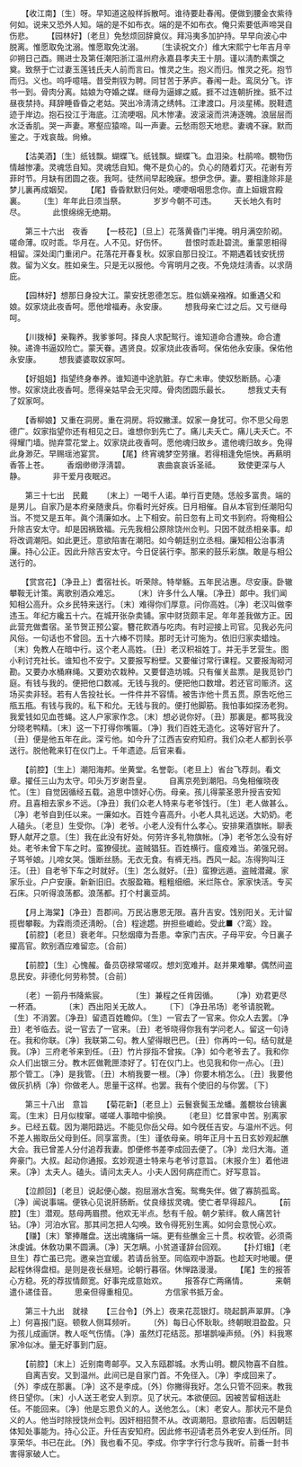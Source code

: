 <!-- { "loadSidebar": true } -->
　　【收江南】〔生〕呀。早知道这般样拆散呵。谁待要赴春闱。便做到腰金衣紫待何如。说来又恐外人知。端的是不如布衣。端的是不如布衣。俺只索要低声啼哭自伤悲。
　　【园林好】〔老旦〕免愁烦回辞奠仪。拜冯夷多加护持。早早向波心中脱离。惟愿取免沈溺。惟愿取免沈溺。
　　〔生读祝文介〕维大宋熙宁七年吉月辛卯朔日己酉。赐进士及第任潮阳浙江温州府永嘉县孝夫王十朋。谨以淸酌素馔之奠。致祭于亡过妻玉莲钱氏夫人前而言曰。惟灵之生。抱义而归。惟灵之死。抱节而归。义也。呜呼噫嘻。昔受荆钗为聘。同甘苦于茅庐。春闱一赴。鸾凤分飞。诈书一到。骨肉分离。姑娘为夺婚之媒。继母为逼嫁之威。捱不过连朝折挫。抵不过昼夜禁持。拜辞睡昏昏之老姑。哭出冷淸淸之绣帏。江津渡口。月淡星稀。脱鞋遗迹于岸边。抱石投江于海底。江流哽咽。风木惨凄。波滚滚而洪涛逐魄。浪层层而水泛香肌。哭一声妻。寒壑应猿啼。叫一声妻。云愁雨怨天地悲。妻魂不寐。默而鉴之。于戏哀哉。尙飨。

　　【沽美酒】〔生〕纸钱飘。蝴蝶飞。纸钱飘。蝴蝶飞。血泪染。杜鹃啼。覩物伤情越惨凄。灵魂恁自知。灵魂恁自知。俺不是负心的。负心的随着灯灭。花谢有芳菲时节。月缺有团圆之夜。我呵。徒然间早起晚寐。想伊念伊。妻。要相逢除非是梦儿裏再成姻契。
　　【尾】昏昏默默归何处。哽哽咽咽思念你。直上姮娥宫殿裏。
　　〔生〕年年此日须当祭。　　　　岁岁今朝不可违。
　　天长地久有时尽。　　　　此恨绵绵无绝期。

　　第三十六出　夜香
　　【一枝花】〔旦上〕花落黄昏门半掩。明月满空阶砌。嗟命薄。叹时乖。华月在。人不见。好伤怀。
　　昔恨时乖赴碧流。重蒙恩相得相留。深处闺门重闭户。花落花开春复秋。奴家自那日投江。不期遇着钱安抚捞救。留为义女。胜如亲生。只是无以报他。今宵明月之夜。不免烧炷淸香。以求荫庇。

　　【园林好】想那日身投大江。蒙安抚恩德怎忘。胜似嫡亲襁褓。如重遇父和娘。奴家烧此夜香呵。愿他增福寿。永安康。
　　想我母亲亡过之后。又亏继母呵。

　　【川拨棹】亲鞠养。我爹爹呵。择良人求配鸳行。谁知道命合遭殃。命合遭殃。递谗书逼奴险亡。蒙天眷。遇贤良。奴家烧此夜香呵。保佑他永安康。保佑他永安康。
　　想我婆婆取奴家呵。

　　【好姐姐】指望终身奉养。谁知道中途肮脏。存亡未审。使奴愁断肠。心凄惨。奴家烧此夜香呵。愿得亲姑早会无灾障。骨肉团圆乐最长。
　　想我丈夫有了奴家呵。

　　【香柳娘】又重在洞房。重在洞房。将奴撇漾。奴家一身犹可。你不思父母恩德广。奴家指望你还有相见之日。谁想你到先亡了。痛儿夫夭亡。痛儿夫夭亡。不得耀门墙。抛弃萱花堂上。奴家烧此夜香呵。愿他魂归故乡。遣他魂归故乡。免得此身渺茫。早赐瑶池宴赏。
　　【尾】终宵魂梦空劳攘。若得相逢免悒怏。再爇明香答上苍。
　　香烟缈缈浮淸碧。　　　　衷曲哀哀诉圣祗。
　　致使更深与人静。　　　　非干爱月夜眠迟。

　　第三十七出　民戴
　　〔末上〕一喝千人诺。单行百吏随。恁般多富贵。端的是男儿。自家乃是本府亲随隶兵。你看时光好疾。日月相催。自从本官到任潮阳勾当。不觉又是五年。眞个淸廉如水。上下相安。前日忽有上司文书到府。将俺相公升除吉安太守。却是因祸致福。元先我相公原除饶州佥判。只因不就丞相亲事。却将改调潮阳。如此更迁。意欲陷害在潮阳。如今朝廷别立丞相。廉知相公治事淸廉。持心公正。因此升除吉安太守。今日促装行李。那来的鼓乐彩旗。敢是与相公送行的。

　　【赏宫花】〔净丑上〕耆宿社长。听荣除。特举觞。五年民沾惠。尽安康。卧辙攀鞍无计策。离歌别酒众难忘。
　　〔末〕许多什么人嚷。〔净丑〕郞中。我们闻知相公高升。众乡民特来送行。〔末〕难得你们厚意。问你高姓。〔净〕老汉叫做李违玉。年纪方纔五十六。在城开张杂卖铺。家中财货颇丰足。年年差我做方正。因此营充做耆宿。圣节贺正预公宴。簪花飮酒与吃肉。有时迎接上司官。见我必先问风俗。一句话也不曾回。五十六棒不罚赎。那时无计可施为。依旧归家卖蜡烛。〔末〕免教人在暗中行。这个老人高姓。〔丑〕老汉积祖姓丁。并无手艺营生。图小利讨充社长。谁知也不安宁。又要报写粉壁。又要催讨常行课程。又要报淘砌河勘。又要办水桶麻绳。又要劝农栽种。又要督造坊城。只有催关盐票。是我觅钞门庭。有钱与我的。便把他口数减。无钱与我的。便把他口数增。若还官司赈济。这场买卖非轻。若有人吿投社长。一件件并不容情。被吿诈他十贯五贯。原吿吃他三甁五甁。有钱与我的。私下和允。无钱与我的。便打他脚筋。我怕事如探汤老狗。我爱钱如见血苍蝇。这人户家家作念。〔末〕想必说你好。〔丑〕那裏是。都骂我没分晓老鸭精。〔末〕这一下打得你嘴匾。〔净〕我们百姓无造化。这等好官升了。〔丑〕便是他五年在此。深亏他。如今升了江西吉安府知府。我们众老人都到长亭送行。脱他靴来钉在仪门上。千年遗迹。后官来看。

　　【前腔】〔生上〕潮阳海邦。坐黄堂。名誉彰。〔老旦上〕省台飞荐剡。看文章。擢任三山为太守。叩头万岁谢吾皇。
　　自离京苑到潮阳。乌兔相催晓夜忙。〔生〕自觉因循经五载。追思中馈好心伤。母亲。孩儿得蒙圣恩升授吉安知府。且喜相去家乡不远。〔净丑〕我们众老人特来与老爷饯行。〔生〕老人做甚么。〔净〕老爷自到任以来。一廉如水。百姓今喜高升。小老人具礼远送。大奶奶。老人磕头。〔老旦〕生受你。〔净〕老爷。小老人没有什么孝心。安排果酒旗帐。聊表野人献芹之意。〔生〕我在此没有好处。何劳许多礼物旗帐。〔净〕老爷怎么没有好处。老爷未曾下车之时。蛮獠侵扰。盗贼猖狂。百姓横行。瘟疫难当。弟强兄弱。子骂爷娘。儿啼女哭。饿断丝肠。无衣无食。有裤无裆。西风一起。冻得狗叫汪汪。〔丑〕自老爷下车之时就好。〔生〕怎么就好。〔丑〕蛮獠远遁。盗贼潜藏。家家乐业。户户安康。新新旧旧。衣服盈箱。粗粗细细。米烂陈仓。家家快活。专买石床。只听得浪荡都。浪荡都。打个村裏亚鸪。

　　【月上海棠】〔净丑〕吾郡间。万民沾惠恩无限。喜升吉安。饯别阳关。无计留揽辔攀鞍。为霖雨须还淸盼。〔合〕程途趱。拚担些巇崄。受此■〈?鸾〉跧。
　　【前腔】〔老旦〕衰老年。只愁烟瘴为吾患。幸家门吉庆。子母平安。今日裏子擢高官。飮别酒应难留恋。〔合前〕

　　【前腔】〔生〕心愧赧。备员窃禄常嗟叹。想刘宽难并。赵并果难攀。偶然间盗息民安。非德化何劳称赞。〔合前〕

　　〔老〕一箚丹书降紫宸。　　　　〔生〕兼程之任肯因循。
　　〔净〕劝君更尽一杯酒。　　　　〔末〕西出阳关无故人。
　　〔下〕〔净丑吊场〕老爷请脱靴。〔生〕不消罢。〔净丑〕留遗百姓瞻仰。〔生〕一官去了一官来。你众人去罢。〔净丑〕老爷临去。说一官去了一官来。〔丑〕老爷晓得你我有学问老人。留这一句诗在。我和你联。〔净〕我联第二句。教人望得眼巴巴。〔丑〕你再吟一句。结句就是我。〔净〕三府老爷来到任。〔丑〕竹片拶指不曾挨。〔净〕如今老爷去了。我和你众人们出银三分。教木匠做靴匣漆好了。钉在仪门上。也见我和你一点心。〔丑〕那个管工。〔净〕是我管。〔丑〕木梢我要一根。〔净〕你要木梢怎么。〔丑〕我要他做灰扒柄〔净〕你做老人。思量干这样。也罢。我有个使旧的与你罢。〔下〕


　　第三十八出　意旨
　　【菊花新】〔老旦上〕云鬟衰鬓玉龙蟠。羞覩妆台镜裏鸾。〔生末〕日月似梭窜。嗟嗟人事暗中偷换。
　　〔老旦〕忆昔家中苦。别离家乡。已经五载。因为潮阳路远。不能见你岳父母。如今旣任吉安。与温州不远。何不差人搬取岳父母到任。同享富贵。〔生〕谨依母亲。明年正月十五日玄妙观起醮大会。我已曾差人分付追荐我妻。卽便修书差李成回去便了。〔净〕龙归大海。道奔豪门。大叔。起动你通报。玄妙观道士特来与老爷讨意旨。〔末报介生〕着他进来。〔净〕太夫人。磕头。请问太夫人。小夫人因何病症而亡。好写意旨。

　　【泣颜回】〔老旦〕说起便心酸。抱屈溺水含寃。鸳鸯失伴。做了寡鹄孤鸾。〔净〕闻说事端。便铁心见说肝肠断。仗良缘拔灵魂。使亡者早得超凡。
　　【前腔】〔生〕潜观。慈母两眉攒。他欢无半点。愁有千般。朝夕萦绊。敎人痛苦针钻。〔净〕河泊水官。那其间怎把人勾唤。致令得死别生离。如何会意悦心欢。
　　【赚】〔末〕擎捧雕盘。送出魂旛绢一端。更有些醮金三十贯。权收管。必须斋沐虔诚。休敎功果不圆满。〔净〕天怎瞒。小贫道谨辞台回观。
　　【扑灯蛾】〔老旦生〕荐亡虽已完。邀亲岂宜缓。若请岳翁至。同临观中游翫。也趁天时地暖。便起程休得盘桓。是则是夜长昼短。论朝行暮宿。休惮路漫漫。
　　【尾】生的报答心方稳。死的荐拔情颇宽。好事完成意始欢。
　　报答存亡两痛情。　　　　来朝遣仆递佳音。
　　思亲但得重相见。　　　　方信家书抵万金。

　　第三十九出　就禄
　　【三台令】〔外上〕夜来花蕊银灯。晓起鹊声翠屛。〔净上〕何喜报门庭。顿敎人侧耳频听。
　　〔外〕每日心怀耿耿。终朝眼泪盈盈。只为孩儿成画饼。教人呕气伤情。〔净〕虽然灯花结蕊。那堪鹊噪声频。〔外〕料我寒家冷似冰。量无好事到门庭。

　　【前腔】〔末上〕近别南粤邮亭。又入东瓯郡城。水秀山明。覩风物喜不自胜。
　　自离吉安。又到温州。此间已是自家门首。不免径入。〔净〕李成回来了。〔外〕李成在那裏。〔净〕这不是李成。〔外〕你撇得我好。怎么只管不回来。教我终日望你。〔末〕小人送王老安人到京。见了状元。本欲便回。因被苦留相送赴任。不能回来。〔净〕他是忘恩负义的人。送他怎么。〔末〕老安人。那状元不是负义的人。他当时除授饶州佥判。因奸相招赘不从。改调潮阳。意欲陷害。后因朝廷体知处事能为。持心公正。升任吉安知府。因此修书迎请老员外老安人到任所。同享荣华。书已在此。〔外〕我也看不见。李成。你字字行行念与我听。前番一封书害得家破人亡。

